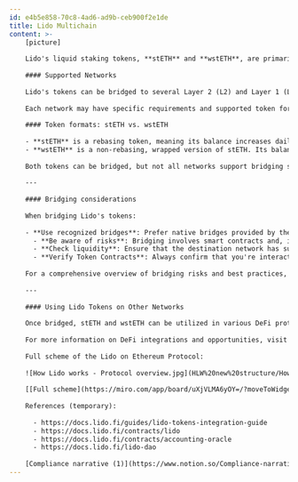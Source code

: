 ```yaml
---
id: e4b5e858-70c8-4ad6-ad9b-ceb900f2e1de
title: Lido Multichain
content: >-
    [picture]
    
    Lido's liquid staking tokens, **stETH** and **wstETH**, are primarily issued on the Ethereum network. However, for better adoption and utility, the Lido DAO supports bridging these tokens to various other blockchain networks. This multichain approach allows users to leverage Lido tokens across different ecosystems, benefiting from lower fees, faster transactions, and different DeFi opportunities.
    
    #### Supported Networks
    
    Lido's tokens can be bridged to several Layer 2 (L2) and Layer 1 (L1) networks, including OP Mainnet, Base, Arbitrum, Polygon PoS,  zkSync, Linea, Mantle, Scroll, BNB Chain, Zircuit, Unichain, Mode, Lisk, Soneium, and Swellchain.
    
    Each network may have specific requirements and supported token formats. Details on which tokens are supported on which chain can be found [here.](https://lido.fi/lido-multichain)
    
    #### Token formats: stETH vs. wstETH
    
    - **stETH** is a rebasing token, meaning its balance increases daily to reflect staking rewards. However, many DeFi protocols and bridges do not support rebasing tokens, which can lead to complications.
    - **wstETH** is a non-rebasing, wrapped version of stETH. Its balance remains constant, and staking rewards are reflected in the token's value. Due to its compatibility, wstETH is generally recommended for bridging and DeFi integrations.
    
    Both tokens can be bridged, but not all networks support bridging stETH (only OP Mainnet, Unichain, and Soneium are available).
    
    ---
    
    #### Bridging considerations
    
    When bridging Lido's tokens:
    
    - **Use recognized bridges**: Prefer native bridges provided by the destination network (e.g., Arbitrum's canonical bridge) for enhanced security and compatibility.
      - **Be aware of risks**: Bridging involves smart contracts and, in some cases, third-party validators. Understand the associated risks, including potential smart contract vulnerabilities and liquidity issues on the destination chain.
      - **Check liquidity**: Ensure that the destination network has sufficient liquidity for stETH or wstETH to facilitate smooth transactions and interactions.
      - **Verify Token Contracts**: Always confirm that you're interacting with the correct token contracts on the destination network to avoid scams or unsupported tokens.
    
    For a comprehensive overview of bridging risks and best practices, please follow [the Bridging stETH/wstETH: A Guide To Risks & Best Practices.](https://help.lido.fi/en/articles/11481402-bridging-steth-wsteth-a-guide-to-risks-best-practices)
    
    ---
    
    #### Using Lido Tokens on Other Networks
    
    Once bridged, stETH and wstETH can be utilized in various DeFi protocols on the destination networks. This includes lending platforms, liquidity pools, and more reward opportunities. The availability of these services varies by network, so it's essential to research and understand the DeFi opportunities of the specific chain you're engaging with.
    
    For more information on DeFi integrations and opportunities, visit the [Lido Multichain page.](https://lido.fi/lido-multichain)
    
    Full scheme of the Lido on Ethereum Protocol:
    
    ![How Lido works - Protocol overview.jpg](HLW%20new%20structure/How_Lido_works_-_Protocol_overview.jpg)
    
    [[Full scheme](https://miro.com/app/board/uXjVLMA6yOY=/?moveToWidget=3458764606062290548&cot=14)]
    
    References (temporary):
    
      - https://docs.lido.fi/guides/lido-tokens-integration-guide
      - https://docs.lido.fi/contracts/lido
      - https://docs.lido.fi/contracts/accounting-oracle
      - https://docs.lido.fi/lido-dao
        
    [Compliance narrative (1)](https://www.notion.so/Compliance-narrative-1-202bf633d0c980cbabdee48b9a270db8?pvs=21)
---
```

